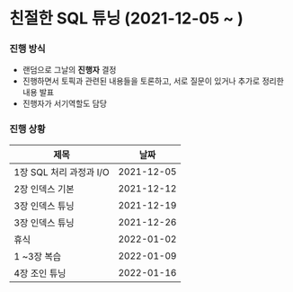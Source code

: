 # 친절한 SQL 튜닝 (2021-12-05 ~ )

<h3> 진행 방식 </h3>


* 랜덤으로 그날의 <b>진행자</b> 결정
* 진행하면서 토픽과 관련된 내용들을 토론하고, 서로 질문이 있거나 추가로 정리한 내용 발표
* 진행자가 서기역할도 담당



<h3> 진행 상황 </h3>


|제목|날짜|
|------|------|
|1장 SQL 처리 과정과 I/O|2021-12-05|
|2장 인덱스 기본|2021-12-12|
|3장 인덱스 튜닝|2021-12-19|
|3장 인덱스 튜닝|2021-12-26|
|휴식|2022-01-02|
|1 ~3장 복습|2022-01-09|
|4장 조인 튜닝|2022-01-16|
